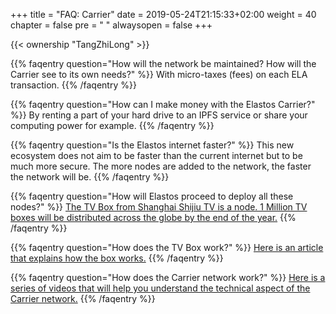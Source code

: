 +++
title = "FAQ: Carrier"
date = 2019-05-24T21:15:33+02:00
weight = 40
chapter = false
pre = "<i class='fa ela-page'></i> "
alwaysopen = false
+++ 

{{< ownership "TangZhiLong" >}}

{{% faqentry question="How will the network be maintained? How will the Carrier see to its own needs?" %}}
With micro-taxes (fees) on each ELA transaction.
{{% /faqentry %}}

{{% faqentry question="How can I make money with the Elastos Carrier?" %}}
By renting a part of your hard drive to an IPFS service or share your computing power for example.
{{% /faqentry %}}

{{% faqentry question="Is the Elastos internet faster?" %}}
This new ecosystem does not aim to be faster than the current internet but to be much more secure. The more nodes are added to the network, the faster the network will be.
{{% /faqentry %}}

{{% faqentry question="How will Elastos proceed to deploy all these nodes?" %}}
[The TV Box from Shanghai Shijiu TV is a node. 1 Million TV boxes will be distributed across the globe by the end of the year.](https://elanews.net/2018/08/08/elastos-tv-box-to-bring-1-million-carrier-nodes-by-end-of-year/)
{{% /faqentry %}}

{{% faqentry question="How does the TV Box work?" %}}
[Here is an article that explains how the box works.](https://elanews.net/2018/08/08/elastos-tv-box-to-bring-1-million-carrier-nodes-by-end-of-year/)
{{% /faqentry %}}

{{% faqentry question="How does the Carrier network work?" %}}
[Here is a series of videos that will help you understand the technical aspect of the Carrier network.](https://elanews.net/videos/elastos-carrier-explained-series/)
{{% /faqentry %}}
